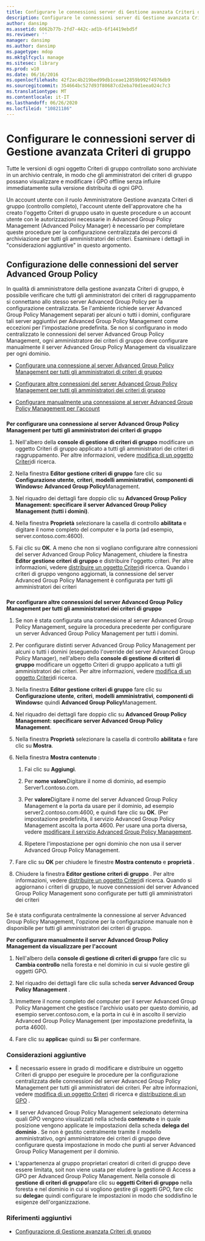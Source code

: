 ```yaml
---
title: Configurare le connessioni server di Gestione avanzata Criteri di gruppo
description: Configurare le connessioni server di Gestione avanzata Criteri di gruppo
author: dansimp
ms.assetid: 6062b77b-2fd7-442c-ad1b-6f14419ebd5f
ms.reviewer: ''
manager: dansimp
ms.author: dansimp
ms.pagetype: mdop
ms.mktglfcycl: manage
ms.sitesec: library
ms.prod: w10
ms.date: 06/16/2016
ms.openlocfilehash: 42f2ac4b219bed99db1ceae12859b992f4976db9
ms.sourcegitcommit: 354664bc527d93f80687cd2eba70d1eea024c7c3
ms.translationtype: MT
ms.contentlocale: it-IT
ms.lasthandoff: 06/26/2020
ms.locfileid: "10821186"
---
```

# Configurare le connessioni server di Gestione avanzata Criteri di gruppo


Tutte le versioni di ogni oggetto Criteri di gruppo controllato sono archiviate in un archivio centrale, in modo che gli amministratori dei criteri di gruppo possano visualizzare e modificare i GPO offline senza influire immediatamente sulla versione distribuita di ogni GPO.

Un account utente con il ruolo Amministratore Gestione avanzata Criteri di gruppo (controllo completo), l'account utente dell'approvatore che ha creato l'oggetto Criteri di gruppo usato in queste procedure o un account utente con le autorizzazioni necessarie in Advanced Group Policy Management (Advanced Policy Manager) è necessario per completare queste procedure per la configurazione centralizzata dei percorsi di archiviazione per tutti gli amministratori dei criteri. Esaminare i dettagli in "considerazioni aggiuntive" in questo argomento.

## Configurazione delle connessioni del server Advanced Group Policy


In qualità di amministratore della gestione avanzata Criteri di gruppo, è possibile verificare che tutti gli amministratori dei criteri di raggruppamento si connettano allo stesso server Advanced Group Policy per la configurazione centralizzata. Se l'ambiente richiede server Advanced Group Policy Management separati per alcuni o tutti i domini, configurare tali server aggiuntivi per Advanced Group Policy Management come eccezioni per l'impostazione predefinita. Se non si configurano in modo centralizzato le connessioni del server Advanced Group Policy Management, ogni amministratore dei criteri di gruppo deve configurare manualmente il server Advanced Group Policy Management da visualizzare per ogni dominio.

-   [Configurare una connessione al server Advanced Group Policy Management per tutti gli amministratori di criteri di gruppo](#bkmk-defaultarchiveloc)

-   [Configurare altre connessioni del server Advanced Group Policy Management per tutti gli amministratori dei criteri di gruppo](#bkmk-additionalarchiveloc)

-   [Configurare manualmente una connessione al server Advanced Group Policy Management per l'account](#bkmk-manuallyconfigurearchiveloc)

### <a href="" id="bkmk-defaultarchiveloc"></a>

**Per configurare una connessione al server Advanced Group Policy Management per tutti gli amministratori dei criteri di gruppo**

1.  Nell'albero della **console di gestione di criteri di gruppo** modificare un oggetto Criteri di gruppo applicato a tutti gli amministratori dei criteri di raggruppamento. Per altre informazioni, vedere [modifica di un oggetto Criteri](editing-a-gpo-agpm30ops.md)di ricerca.

2.  Nella finestra **Editor gestione criteri di gruppo** fare clic su **Configurazione utente**, **criteri**, **modelli amministrativi**, **componenti di Windows**e **Advanced Group Policy**Management.

3.  Nel riquadro dei dettagli fare doppio clic su **Advanced Group Policy Management: specificare il server Advanced Group Policy Management (tutti i domini)**.

4.  Nella finestra **Proprietà** selezionare la casella di controllo **abilitata** e digitare il nome completo del computer e la porta (ad esempio, server.contoso.com:4600).

5.  Fai clic su **OK**. A meno che non si vogliano configurare altre connessioni del server Advanced Group Policy Management, chiudere la finestra **Editor gestione criteri di gruppo** e distribuire l'oggetto criteri. Per altre informazioni, vedere [distribuire un oggetto Criteri](deploy-a-gpo-agpm30ops.md)di ricerca. Quando i criteri di gruppo vengono aggiornati, la connessione del server Advanced Group Policy Management è configurata per tutti gli amministratori dei criteri

### <a href="" id="bkmk-additionalarchiveloc"></a>

**Per configurare altre connessioni del server Advanced Group Policy Management per tutti gli amministratori dei criteri di gruppo**

1.  Se non è stata configurata una connessione al server Advanced Group Policy Management, seguire la procedura precedente per configurare un server Advanced Group Policy Management per tutti i domini.

2.  Per configurare distinti server Advanced Group Policy Management per alcuni o tutti i domini (eseguendo l'override del server Advanced Group Policy Manager), nell'albero della **console di gestione di criteri di gruppo** modificare un oggetto Criteri di gruppo applicato a tutti gli amministratori dei criteri. Per altre informazioni, vedere [modifica di un oggetto Criteri](editing-a-gpo-agpm30ops.md)di ricerca.

3.  Nella finestra **Editor gestione criteri di gruppo** fare clic su **Configurazione utente**, **criteri**, **modelli amministrativi**, **componenti di Windows**e quindi **Advanced Group Policy**Management.

4.  Nel riquadro dei dettagli fare doppio clic su **Advanced Group Policy Management: specificare server Advanced Group Policy Management**.

5.  Nella finestra **Proprietà** selezionare la casella di controllo **abilitata** e fare clic su **Mostra**.

6.  Nella finestra **Mostra contenuto** :

    1.  Fai clic su **Aggiungi**.

    2.  Per **nome valore**Digitare il nome di dominio, ad esempio Server1.contoso.com.

    3.  Per **valore**Digitare il nome del server Advanced Group Policy Management e la porta da usare per il dominio, ad esempio server2.contoso.com:4600, e quindi fare clic su **OK**. (Per impostazione predefinita, il servizio Advanced Group Policy Management ascolta la porta 4600. Per usare una porta diversa, vedere [modificare il servizio Advanced Group Policy Management](modify-the-agpm-service-agpm30ops.md).

    4.  Ripetere l'impostazione per ogni dominio che non usa il server Advanced Group Policy Management.

7.  Fare clic su **OK** per chiudere le finestre **Mostra contenuto** e **proprietà** .

8.  Chiudere la finestra **Editor gestione criteri di gruppo** . Per altre informazioni, vedere [distribuire un oggetto Criteri](deploy-a-gpo-agpm30ops.md)di ricerca. Quando si aggiornano i criteri di gruppo, le nuove connessioni del server Advanced Group Policy Management sono configurate per tutti gli amministratori dei criteri

### <a href="" id="bkmk-manuallyconfigurearchiveloc"></a>

Se è stata configurata centralmente la connessione al server Advanced Group Policy Management, l'opzione per la configurazione manuale non è disponibile per tutti gli amministratori dei criteri di gruppo.

**Per configurare manualmente il server Advanced Group Policy Management da visualizzare per l'account**

1.  Nell'albero della **console di gestione di criteri di gruppo** fare clic su **Cambia controllo** nella foresta e nel dominio in cui si vuole gestire gli oggetti GPO.

2.  Nel riquadro dei dettagli fare clic sulla scheda **server Advanced Group Policy Management** .

3.  Immettere il nome completo del computer per il server Advanced Group Policy Management che gestisce l'archivio usato per questo dominio, ad esempio server.contoso.com, e la porta in cui è in ascolto il servizio Advanced Group Policy Management (per impostazione predefinita, la porta 4600).

4.  Fare clic su **applica**e quindi su **Sì** per confermare.

### Considerazioni aggiuntive

-   È necessario essere in grado di modificare e distribuire un oggetto Criteri di gruppo per eseguire le procedure per la configurazione centralizzata delle connessioni del server Advanced Group Policy Management per tutti gli amministratori dei criteri. Per altre informazioni, vedere [modifica di un oggetto Criteri](editing-a-gpo-agpm30ops.md) di ricerca e [distribuzione di un GPO](deploy-a-gpo-agpm30ops.md) .

-   Il server Advanced Group Policy Management selezionato determina quali GPO vengono visualizzati nella scheda **contenuto** e in quale posizione vengono applicate le impostazioni della scheda **delega del dominio** . Se non è gestito centralmente tramite il modello amministrativo, ogni amministratore dei criteri di gruppo deve configurare questa impostazione in modo che punti al server Advanced Group Policy Management per il dominio.

-   L'appartenenza al gruppo proprietari creatori di criteri di gruppo deve essere limitata, soit non viene usata per eludere la gestione di Access a GPO per Advanced Group Policy Management. Nella console di **gestione di criteri di gruppo**fare clic su **oggetti Criteri di gruppo** nella foresta e nel dominio in cui si vogliono gestire gli oggetti GPO, fare clic su **delega**e quindi configurare le impostazioni in modo che soddisfino le esigenze dell'organizzazione.

### Riferimenti aggiuntivi

-   [Configurazione di Gestione avanzata Criteri di gruppo](configuring-advanced-group-policy-management.md)

 

 





